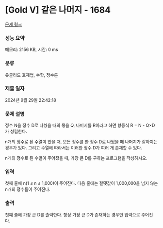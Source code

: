 # [Gold V] 같은 나머지 - 1684 

[문제 링크](https://www.acmicpc.net/problem/1684) 

### 성능 요약

메모리: 2156 KB, 시간: 0 ms

### 분류

유클리드 호제법, 수학, 정수론

### 제출 일자

2024년 9월 29일 22:42:18

### 문제 설명

<p>정수 N을 정수 D로 나눴을 때의 몫을 Q, 나머지를 R이라고 하면 항등식 R = N - Q×D가 성립한다.</p>

<p>n개의 정수로 된 수열이 있을 때, 모든 정수를 한 정수 D로 나눴을 때 나머지가 같아지는 경우가 있다. 그리고 수열에 따라서는 이러한 정수 D가 여러 개 존재할 수 있다.</p>

<p>n개의 정수로 된 수열이 주어졌을 때, 가장 큰 D를 구하는 프로그램을 작성하시오.</p>

### 입력 

 <p>첫째 줄에 n(1 ≤ n ≤ 1,000)이 주어진다. 다음 줄에는 절댓값이 1,000,000을 넘지 않는 n개의 정수들이 주어진다.</p>

### 출력 

 <p>첫째 줄에 가장 큰 D를 출력한다. 항상 가장 큰 D가 존재하는 경우만 입력으로 주어진다.</p>

